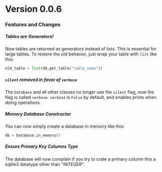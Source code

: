 # Version 0.0.6

### Features and Changes

##### Tables are Generators!
Now tables are returned as generators instead of lists. This is essential for large tables. To restore the old behavior, just wrap your table with `list` like this:
```python
old_table = list(db.get_table("table_name"))
```
##### `silent` removed in favor of `verbose`
The `Database` and all other classes no longer use the `silent` flag, now the flag is called `verbose`. `verbose` is `False` by default, and enables prints when doing operations.

##### Memory Database Constructor
You can now simply create a database in memory like this:
```python
db = Database.in_memory()
```
##### Ensure Primary Key Columns Type
The database will now complain if you try to crate a primary column this a sqlite3 datatype other than "INTEGER".
